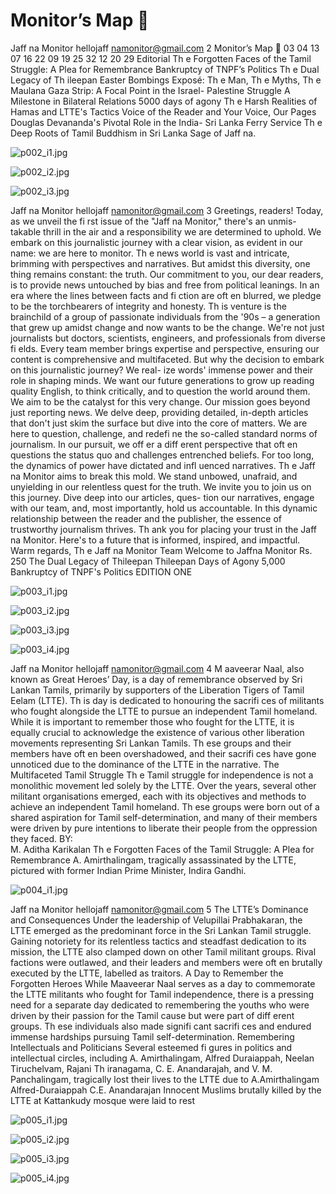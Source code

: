 # Monitor’s Map 

Jaff na Monitor
hellojaff namonitor@gmail.com
2
Monitor’s Map

03
04
13
07
16
22
09
19
25
32
12
20
29
Editorial
Th e Forgotten Faces of 
the Tamil Struggle: A 
Plea for Remembrance
Bankruptcy of 
TNPF’s Politics
Th e Dual Legacy of 
Th ileepan
Easter Bombings 
Exposé: Th e Man, Th e 
Myths, Th e Maulana
Gaza Strip: A Focal 
Point in the Israel-
Palestine Struggle
A Milestone in Bilateral 
Relations
5000 days of agony
Th e Harsh Realities 
of Hamas and LTTE's 
Tactics
Voice of the Reader and 
Your Voice, Our Pages
Douglas Devananda's 
Pivotal Role in the India-
Sri Lanka Ferry Service
Th e Deep Roots of Tamil 
Buddhism in Sri Lanka
Sage of Jaff na.

![p002_i1.jpg](images_out/002_monitors_map/p002_i1.jpg)

![p002_i2.jpg](images_out/002_monitors_map/p002_i2.jpg)

![p002_i3.jpg](images_out/002_monitors_map/p002_i3.jpg)

Jaff na Monitor
hellojaff namonitor@gmail.com
3
Greetings, readers!
Today, as we unveil the fi rst issue of the "Jaff na Monitor," there's an unmis-
takable thrill in the air and a responsibility we are determined to uphold. 
We embark on this journalistic journey with a clear vision, as evident in 
our name: we are here to monitor.
Th e news world is vast and intricate, brimming with perspectives and 
narratives. But amidst this diversity, one thing remains constant: the truth. 
Our commitment to you, our dear readers, is to provide news untouched 
by bias and free from political leanings. In an era where the lines between 
facts and fi ction are oft en blurred, we pledge to be the torchbearers of 
integrity and honesty.
Th is venture is the brainchild of a group of passionate individuals from the 
'90s – a generation that grew up amidst change and now wants to be the 
change. We're not just journalists but doctors, scientists, engineers, and 
professionals from diverse fi elds. Every team member brings expertise and 
perspective, ensuring our content is comprehensive and multifaceted.
But why the decision to embark on this journalistic journey? We real-
ize words' immense power and their role in shaping minds. We want our 
future generations to grow up reading quality English, to think critically, 
and to question the world around them. We aim to be the catalyst for this 
very change.
Our mission goes beyond just reporting news. We delve deep, providing 
detailed, in-depth articles that don't just skim the surface but dive into 
the core of matters. We are here to question, challenge, and redefi ne the 
so-called standard norms of journalism. In our pursuit, we off er a diff erent 
perspective that oft en questions the status quo and challenges entrenched 
beliefs. For too long, the dynamics of power have dictated and infl uenced 
narratives. Th e Jaff na Monitor aims to break this mold. We stand unbowed, 
unafraid, and unyielding in our relentless quest for the truth.
We invite you to join us on this journey. Dive deep into our articles, ques-
tion our narratives, engage with our team, and, most importantly, hold 
us accountable. In this dynamic relationship between the reader and the 
publisher, the essence of trustworthy journalism thrives.
Th ank you for placing your trust in the Jaff na Monitor. Here's to a future 
that is informed, inspired, and impactful.
Warm regards,
Th e Jaff na Monitor Team
Welcome to Jaffna Monitor
Rs. 250
The Dual 
Legacy of 
Thileepan
Thileepan
Days of Agony
5,000
Bankruptcy 
of TNPF's 
Politics
EDITION ONE

![p003_i1.jpg](images_out/002_monitors_map/p003_i1.jpg)

![p003_i2.jpg](images_out/002_monitors_map/p003_i2.jpg)

![p003_i3.jpg](images_out/002_monitors_map/p003_i3.jpg)

![p003_i4.jpg](images_out/002_monitors_map/p003_i4.jpg)

Jaff na Monitor
hellojaff namonitor@gmail.com
4
M
aaveerar Naal, also known as Great Heroes’ Day, is a day of 
remembrance observed by Sri Lankan Tamils, primarily by supporters 
of the Liberation Tigers of Tamil Eelam (LTTE). Th is day is dedicated 
to honouring the sacrifi ces of militants who fought alongside the LTTE to pursue 
an independent Tamil homeland. While it is important to remember those who 
fought for the LTTE, it is equally crucial to acknowledge the existence of various 
other liberation movements representing Sri Lankan Tamils. Th ese groups and 
their members have oft en been overshadowed, and their sacrifi ces have gone 
unnoticed due to the dominance of the LTTE in the narrative.
The Multifaceted Tamil Struggle
Th e Tamil struggle for independence is not a monolithic movement led solely by 
the LTTE. Over the years, several other militant organisations emerged, each with 
its objectives and methods to achieve an independent Tamil homeland. Th ese 
groups were born out of a shared aspiration for Tamil self-determination, and 
many of their members were driven by pure intentions to liberate their people 
from the oppression they faced.
BY:  
M. Aditha Karikalan
Th e Forgotten Faces of the Tamil Struggle: 
A Plea for Remembrance
A. Amirthalingam, tragically assassinated by the LTTE, pictured with former Indian Prime Minister, Indira Gandhi.

![p004_i1.jpg](images_out/002_monitors_map/p004_i1.jpg)

Jaff na Monitor
hellojaff namonitor@gmail.com
5
The LTTE’s Dominance and Consequences
Under the leadership of Velupillai Prabhakaran, 
the LTTE emerged as the predominant force 
in the Sri Lankan Tamil struggle. Gaining 
notoriety for its relentless tactics and steadfast 
dedication to its mission, the LTTE also 
clamped down on other Tamil militant groups. 
Rival factions were outlawed, and their leaders 
and members were oft en brutally executed by 
the LTTE, labelled as traitors.
A Day to Remember the Forgotten Heroes
While Maaveerar Naal serves as a day to 
commemorate the LTTE militants who 
fought for Tamil independence, there is a 
pressing need for a separate day dedicated to 
remembering the youths who were driven by 
their passion for the Tamil cause but were part 
of diff erent groups. Th ese individuals also made 
signifi cant sacrifi ces and endured immense 
hardships pursuing Tamil self-determination.
Remembering Intellectuals and Politicians
Several esteemed fi gures in politics 
and intellectual circles, including A. 
Amirthalingam, Alfred Duraiappah, Neelan 
Tiruchelvam, Rajani Th iranagama, C. E. 
Anandarajah, and V. M. Panchalingam, 
tragically lost their lives to the LTTE due to 
A.Amirthalingam
Alfred-Duraiappah
C.E. Anandarajan
Innocent Muslims brutally killed by the LTTE at Kattankudy 
mosque were laid to rest

![p005_i1.jpg](images_out/002_monitors_map/p005_i1.jpg)

![p005_i2.jpg](images_out/002_monitors_map/p005_i2.jpg)

![p005_i3.jpg](images_out/002_monitors_map/p005_i3.jpg)

![p005_i4.jpg](images_out/002_monitors_map/p005_i4.jpg)

